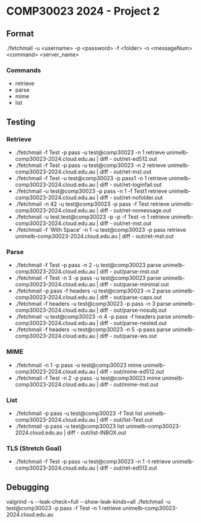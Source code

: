 # COMP30023 2024 - Project 2

## Format

./fetchmail -u \<username\> -p \<password\> -f \<folder\> -n \<messageNum\> \<command\> \<server_name\>

### Commands

- retrieve
- parse
- mime
- list


## Testing

### Retrieve

- ./fetchmail -f Test -p pass -u test@comp30023 -n 1 retrieve unimelb-comp30023-2024.cloud.edu.au | diff - out/ret-ed512.out
- ./fetchmail -f Test -p pass -u test@comp30023 -n 2 retrieve unimelb-comp30023-2024.cloud.edu.au | diff - out/ret-mst.out
- ./fetchmail -f Test -u test@comp30023 -p pass1 -n 1 retrieve unimelb-comp30023-2024.cloud.edu.au | diff - out/ret-loginfail.out
- ./fetchmail -u test@comp30023 -p pass -n 1 -f Test1 retrieve unimelb-comp30023-2024.cloud.edu.au | diff - out/ret-nofolder.out
- ./fetchmail -n 42 -u test@comp30023 -p pass -f Test retrieve unimelb-comp30023-2024.cloud.edu.au | diff - out/ret-nomessage.out
- ./fetchmail -u test.test@comp30023 -p -p -f Test -n 1 retrieve unimelb-comp30023-2024.cloud.edu.au | diff - out/ret-mst.out
- ./fetchmail -f 'With Space' -n 1 -u test@comp30023 -p pass retrieve unimelb-comp30023-2024.cloud.edu.au | diff - out/ret-mst.out

### Parse

- ./fetchmail -f Test -p pass -n 2 -u test@comp30023 parse unimelb-comp30023-2024.cloud.edu.au | diff - out/parse-mst.out
- ./fetchmail -f Test -n 3 -p pass -u test@comp30023 parse unimelb-comp30023-2024.cloud.edu.au | diff - out/parse-minimal.out
- ./fetchmail -p pass -f headers -u test@comp30023 -n 2 parse unimelb-comp30023-2024.cloud.edu.au | diff - out/parse-caps.out
- ./fetchmail -f headers -u test@comp30023 -p pass -n 3 parse unimelb-comp30023-2024.cloud.edu.au | diff - out/parse-nosubj.out
- ./fetchmail -u test@comp30023 -n 4 -p pass -f headers parse unimelb-comp30023-2024.cloud.edu.au | diff - out/parse-nested.out
- ./fetchmail -f headers -u test@comp30023 -n 5 -p pass parse unimelb-comp30023-2024.cloud.edu.au | diff - out/parse-ws.out

### MIME

- ./fetchmail -n 1 -p pass -u test@comp30023 mime unimelb-comp30023-2024.cloud.edu.au | diff - out/mime-ed512.out
- ./fetchmail -f Test -n 2 -p pass -u test@comp30023 mime unimelb-comp30023-2024.cloud.edu.au | diff - out/mime-mst.out

### List

- ./fetchmail -p pass -u test@comp30023 -f Test list unimelb-comp30023-2024.cloud.edu.au | diff - out/list-Test.out
- ./fetchmail -p pass -u test@comp30023 list unimelb-comp30023-2024.cloud.edu.au | diff - out/list-INBOX.out

### TLS (Stretch Goal)

- ./fetchmail -f Test -p pass -u test@comp30023 -n 1 -t retrieve unimelb-comp30023-2024.cloud.edu.au | diff - out/ret-ed512.out

## Debugging

valgrind -s --leak-check=full --show-leak-kinds=all ./fetchmail -u test@comp30023 -p pass -f Test -n 1 retrieve unimelb-comp30023-2024.cloud.edu.au
